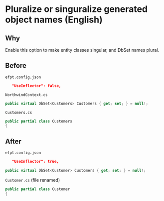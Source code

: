 # Pluralize or singuralize generated object names (English)

## Why

Enable this option to make entity classes singular, and DbSet names plural.

## Before

`efpt.config.json`

```json
   "UseInflector": false,
```

`NorthwindContext.cs`

```csharp
public virtual DbSet<Customers> Customers { get; set; } = null!;
```

`Customers.cs`

```csharp
public partial class Customers
{
```

## After

`efpt.config.json`

```json
   "UseInflector": true,
```

```csharp
public virtual DbSet<Customer> Customers { get; set; } = null!;
```

`Customer.cs` (file renamed)

```csharp
public partial class Customer
{
```

